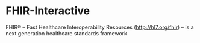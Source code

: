# FHIR-Interactive

FHIR® – Fast Healthcare Interoperability Resources (http://hl7.org/fhir) – is a next generation healthcare standards framework
